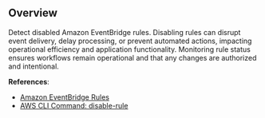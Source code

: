 ## Overview

Detect disabled Amazon EventBridge rules. Disabling rules can disrupt event delivery, delay processing, or prevent automated actions, impacting operational efficiency and application functionality. Monitoring rule status ensures workflows remain operational and that any changes are authorized and intentional.

**References**:
- [Amazon EventBridge Rules](https://docs.aws.amazon.com/eventbridge/latest/userguide/eb-rules.html)
- [AWS CLI Command: disable-rule](https://docs.aws.amazon.com/cli/latest/reference/eventbridge/disable-rule.html)
